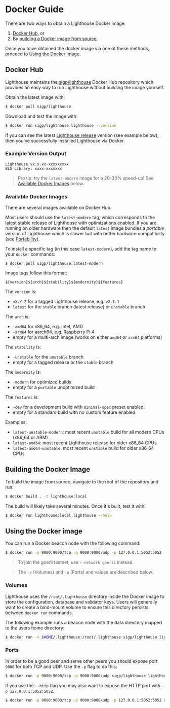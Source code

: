 # Docker Guide

There are two ways to obtain a Lighthouse Docker image:

1. [Docker Hub](#docker-hub), or
2. By [building a Docker image from source](#building-the-docker-image).

Once you have obtained the docker image via one of these methods, proceed to [Using the Docker
image](#using-the-docker-image).

## Docker Hub

Lighthouse maintains the [sigp/lighthouse][docker_hub] Docker Hub repository which provides an easy
way to run Lighthouse without building the image yourself.

Obtain the latest image with:

```bash
$ docker pull sigp/lighthouse
```

Download and test the image with:

```bash
$ docker run sigp/lighthouse lighthouse --version
```

If you can see the latest [Lighthouse release](https://github.com/sigp/lighthouse/releases) version
(see example below), then you've successfully installed Lighthouse via Docker.

### Example Version Output

```
Lighthouse vx.x.xx-xxxxxxxxx
BLS Library: xxxx-xxxxxxx
```

> Pro tip: try the `latest-modern` image for a 20-30% speed-up! See [Available Docker
> Images](#available-docker-images) below.

### Available Docker Images

There are several images available on Docker Hub.

Most users should use the `latest-modern` tag, which corresponds to the latest stable release of
Lighthouse with optimizations enabled. If you are running on older hardware then the default
`latest` image bundles a _portable_ version of Lighthouse which is slower but with better hardware
compatibility (see [Portability](./installation-binaries.md#portability)).

To install a specific tag (in this case `latest-modern`), add the tag name to your `docker` commands:

```
$ docker pull sigp/lighthouse:latest-modern
```

Image tags follow this format:

```
${version}${arch}${stability}${modernity}${features}
```

The `version` is:

* `vX.Y.Z` for a tagged Lighthouse release, e.g. `v2.1.1`
* `latest` for the `stable` branch (latest release) or `unstable` branch

The `arch` is:

* `-amd64` for x86_64, e.g. Intel, AMD
* `-arm64` for aarch64, e.g. Raspberry Pi 4
* empty for a multi-arch image (works on either `amd64` or `arm64` platforms)

The `stability` is:

* `-unstable` for the `unstable` branch
* empty for a tagged release or the `stable` branch

The `modernity` is:

* `-modern` for optimized builds
* empty for a `portable` unoptimized build

The `features` is:

* `-dev` for a development build with `minimal-spec` preset enabled.
* empty for a standard build with no custom feature enabled.


Examples:

* `latest-unstable-modern`: most recent `unstable` build for all modern CPUs (x86_64 or ARM)
* `latest-amd64`: most recent Lighthouse release for older x86_64 CPUs
* `latest-amd64-unstable`: most recent `unstable` build for older x86_64 CPUs

## Building the Docker Image

To build the image from source, navigate to
the root of the repository and run:

```bash
$ docker build . -t lighthouse:local
```

The build will likely take several minutes. Once it's built, test it with:

```bash
$ docker run lighthouse:local lighthouse --help
```

## Using the Docker image

You can run a Docker beacon node with the following command:

```bash
$ docker run -p 9000:9000/tcp -p 9000:9000/udp -p 127.0.0.1:5052:5052 -v $HOME/.lighthouse:/root/.lighthouse sigp/lighthouse lighthouse --network mainnet beacon --http --http-address 0.0.0.0
```

> To join the goerli testnet, use `--network goerli` instead.

> The `-v` (Volumes) and `-p` (Ports) and values are described below.

### Volumes

Lighthouse uses the `/root/.lighthouse` directory inside the Docker image to
store the configuration, database and validator keys. Users will generally want
to create a bind-mount volume to ensure this directory persists between `docker
run` commands.

The following example runs a beacon node with the data directory
mapped to the users home directory:

```bash
$ docker run -v $HOME/.lighthouse:/root/.lighthouse sigp/lighthouse lighthouse beacon
```

### Ports

In order to be a good peer and serve other peers you should expose port `9000` for both TCP and UDP.
Use the `-p` flag to do this:

```bash
$ docker run -p 9000:9000/tcp -p 9000:9000/udp sigp/lighthouse lighthouse beacon
```

If you use the `--http` flag you may also want to expose the HTTP port with `-p
127.0.0.1:5052:5052`.

```bash
$ docker run -p 9000:9000/tcp -p 9000:9000/udp -p 127.0.0.1:5052:5052 sigp/lighthouse lighthouse beacon --http --http-address 0.0.0.0
```

[docker_hub]: https://hub.docker.com/repository/docker/sigp/lighthouse/
